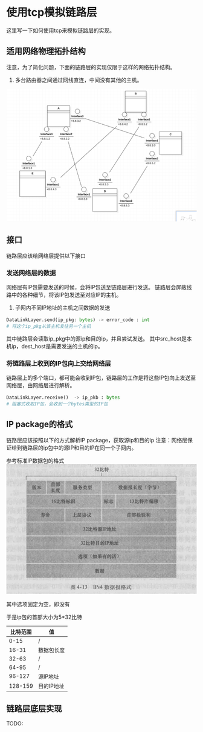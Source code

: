 # 使用tcp模拟链路层

这里写一下如何使用tcp来模拟链路层的实现。

## 适用网络物理拓扑结构

注意，为了简化问题，下面的链路层的实现仅限于这样的网络拓扑结构。

1. 多台路由器之间通过网线直连，中间没有其他的主机。

![](figure/2018-05-11-17-03-55.png)

## 接口

链路层应该给网络层提供以下接口

### 发送网络层的数据

网络层有IP包需要发送的时候，会将IP包送至链路层进行发送。
链路层会屏蔽线路中的各种细节，将该IP包发送至对应IP的主机。

1. 子网内不同IP地址的主机之间数据的发送

```py
DataLinkLayer.send(ip_pkg: bytes) -> error_code : int
# 将这个ip_pkg从该主机发往另一个主机
```

其中链路层会读取ip_pkg中的源ip和目的ip，并且尝试发送。
其中src_host是本机ip，dest_host是需要发送的主机的ip。

### 将链路层上收到的IP包向上交给网络层

链路层上的多个端口，都可能会收到IP包，链路层的工作是将这些IP包向上发送至网络层，由网络层进行解析。

```py
DataLinkLayer.receive()  -> ip_pkb : bytes
# 阻塞式收取IP包，会收到一个bytes类型的IP包
```

## IP package的格式

链路层应该按照以下的方式解析IP package，获取源ip和目的ip
注意：网络层保证给到链路层的ip包中的源IP和目的IP在同一个子网内。

参考标准IP数据包的格式
![](figure/2018-05-11-16-56-31.png)

其中选项固定为空，即没有

于是ip包的首部大小为5*32比特

|比特范围|值|
|-|-|
|0-15|/|
|16-31|数据包长度|
|32-63|/|
|64-95|/|
|96-127|源IP地址|
|128-159|目的IP地址|

## 链路层底层实现

TODO:

### 